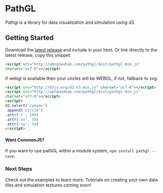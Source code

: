 # PathGL
Pathgl is a library for data visualization and simulation using d3.

## Getting Started
Download the [latest release](http://adnanwahab.org/pathgl/dist/pathgl.zip) and
include in your html.
Or link directly to the latest release, copy this snippet:
```html
<script src="http://adnanwahab.com/pathgl/dist/pathgl.min.js"
charset="utf-8"></script>
```

If webgl is available then your circles will be WEBGL, if not, fallback to svg.
```html
<script src="http://d3js.org/d3.v3.min.js" charset="utf-8"></script>
<script src="http://adnanwahab.com/pathgl/dist/pathgl.min.js"
charset="utf-8"></script>
<script>
d3.select('canvas')
.append('circle')
.attr('r', 100)
.attr('cx', 50)
.attr('cy', 50)
</script>
```

#### Want CommonJS?
If you want to use pathGL within a module system, `npm install pathgl --save`.

### Next Steps
Check out the examples to learn more.
Tutorials on creating your own data tiles and simulation textures coming soon!

